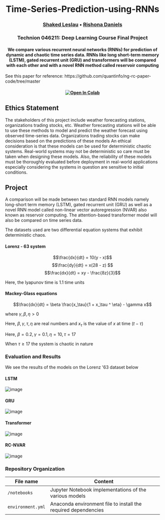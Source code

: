 
<h1 align="center">
  <br>
	Time-Series-Prediction-using-RNNs
  <br>
</h1>
  <h3 align="center">
    <a href="https://github.com/sLeslau">Shaked Leslau</a> •
    <a href="https://github.com/rishonadaniels">Rishona Daniels</a>

  </h3>
<h3 align="center">Technion 046211: Deep Learning Course Final Project

<h4 align="center">We compare various recurrent neural networks (RNNs) for prediction of dynamic and chaotic time series data. RNNs like long short-term memory (LSTM), gated recurrent unit (GRU) and transformers will be compared with each other and with a novel RNN method called reservoir computing</h4>

<p>See this paper for reference: https://github.com/quantinfo/ng-rc-paper-code/tree/master</hp>

<h4 align="center">
    <a href="https://colab.research.google.com/github/sLeslau/Time-Series-Prediction-using-RNNs"><img src="https://colab.research.google.com/assets/colab-badge.svg" alt="Open In Colab"/></a>
</h4>

## Ethics Statement
The stakeholders of this project include weather forecasting stations, organizations trading stocks, etc. 
Weather forecasting stations will be able to use these methods to model and predict the weather forecast using observed time-series data. 
Organizations trading stocks can make decisions based on the predictions of these models 
An ethical consideration is that these models can be used for deterministic chaotic systems. Real-world systems may not be deterministic so care must be taken when designing these models. Also, the reliability of these models must be thoroughly evaluated before deployment in real-world applications especially considering the systems in question are sensitive to initial conditions. 

## Project
A comparison will be made between two standard RNN models namely long-short term memory (LSTM), gated recurrent unit (GRU) as well as a novel RNN model called non-linear vector autoregression (NVAR) also known as reservoir computing. The attention-based transformer model will also be compared on time series data. 

The datasets used are two differential equation systems that exhibit deterministic chaos. 
#### Lorenz - 63 system

$$\frac{dx}{dt} = 10(y - x)$$
$$\frac{dy}{dt} = x(28 - z) $$
$$\frac{dx}{dt} = xy - \frac{8z}{3}$$

Here, the lyapunov time is 1.1 time units 

#### Mackey-Glass equations

$$\frac{dx}{dt} = \beta \frac{x_\tau}{1 + x_\tau ^ \eta} - \gamma x$$

where $\gamma, \beta, \eta > 0$

Here, $\beta, \gamma, \tau, \eta$ are real numbers and $x_\tau$ is the value of $x$ at time $(t-\tau)$

Here, $\beta = 0.2, \gamma = 0.1, \eta = 10, \tau = 17$

When $\tau \geq 17$ the system is chaotic in nature

### Evaluation and Results
We see the results of the models on the Lorenz '63 dataset below
#### LSTM
![image](https://github.com/sLeslau/Time-Series-Prediction-using-RNNs/assets/64160899/bfd46df1-8d9a-44a1-948f-de81312c47de)

#### GRU
![image](https://github.com/sLeslau/Time-Series-Prediction-using-RNNs/assets/64160899/3695b069-b327-4f04-807c-26676dea80f8)

#### Transformer
![image](https://github.com/sLeslau/Time-Series-Prediction-using-RNNs/assets/64160899/38e0a22a-40fc-4a4d-b931-1e1858cbb2d1)

#### RC-NVAR
![image](https://github.com/sLeslau/Time-Series-Prediction-using-RNNs/assets/64160899/761987db-eebf-4fc3-8f3a-115fc906f4e4)

### Repository Organization

| File name                                            | Content                                                                                     |
|------------------------------------------------------|---------------------------------------------------------------------------------------------|
| `/notebooks`                                         | Jupyter Notebook implementations of the various models                                      |
| `environment.yml`                                    | Anaconda environment file to install the required dependencies                              |
